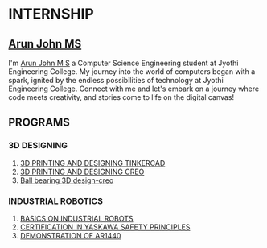 # INTERNSHIP
## [Arun John MS](https://github.com/Runa8147)

I'm [Arun John M S](https://github.com/Runa8147/Internship2024/blob/main/arunph.jpg) a Computer Science Engineering student at Jyothi Engineering College.
My journey into the world of computers began with a spark, ignited by the endless possibilities of technology at Jyothi Engineering College.
Connect with me and let's embark on a journey where code meets creativity, and stories come to life on the digital canvas!

## PROGRAMS
### 3D DESIGNING
1. [3D PRINTING AND DESIGNING TINKERCAD](https://github.com/Runa8147/Internship2024/blob/main/house3d.png)
2. [3D PRINTING AND DESIGNING CREO](https://github.com/Runa8147/Internship2024/blob/main/CREO.jpg)
3. [Ball bearing 3D design-creo ]()

### INDUSTRIAL ROBOTICS

1. [BASICS ON INDUSTRIAL ROBOTS](https://github.com/Runa8147/Internship2024/blob/main/ROBOTIC%20ARM.jpg)
2. [CERTIFICATION IN YASKAWA SAFETY PRINCIPLES](https://github.com/Runa8147/Internship2024/blob/main/MTEC%20CertificateAbsorbFields-1.pdf)
3. [DEMONSTRATION OF AR1440](https://github.com/Runa8147/Internship2024/blob/main/MOTOMAN-AR1440_max.png)

